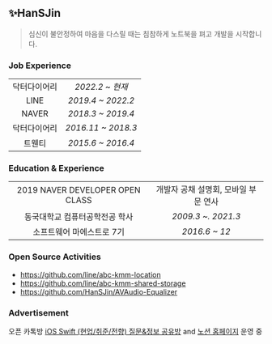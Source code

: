 ## ✨HanSJin
> 심신이 불안정하여 마음을 다스릴 때는 침참하게 노트북을 펴고 개발을 시작합니다.

### Job Experience

|||
:-:|:-:
| 닥터다이어리 | _2022.2 ~ 현재_ |
| LINE | _2019.4 ~ 2022.2_ |
| NAVER | _2018.3 ~ 2019.4_ |
| 닥터다이어리 | _2016.11 ~ 2018.3_ |
| 트웬티 | _2015.6 ~ 2016.4_ |

### Education & Experience

|||
:-:|:-:
| 2019 NAVER DEVELOPER OPEN CLASS | 개발자 공채 설명회, 모바일 부문 연사 |
| 동국대학교 컴퓨터공학전공 학사 | _2009.3 ~. 2021.3_ |
| 소프트웨어 마에스트로 7기 | _2016.6 ~ 12_ |

### Open Source Activities
* https://github.com/line/abc-kmm-location
* https://github.com/line/abc-kmm-shared-storage
* https://github.com/HanSJin/AVAudio-Equalizer

### Advertisement
오픈 카톡방 [iOS Swift (현업/취준/전향) 질문&정보 공유방](https://open.kakao.com/o/goTHKG8b) and [노션 홈페이지](https://swift-ios.notion.site/iOS-Swift-290e91a4e3114d8c82ae9004213d1351) 운영 중

